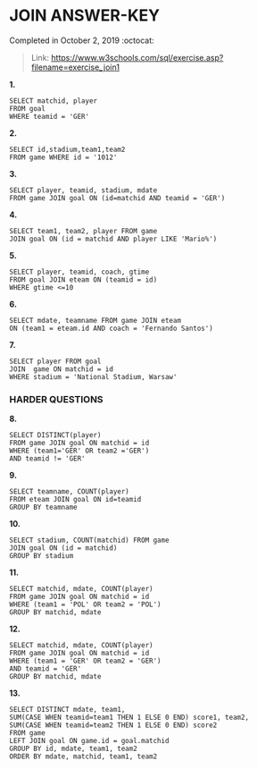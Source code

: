 # JOIN ANSWER-KEY #
Completed in October 2, 2019 :octocat:
> Link: https://www.w3schools.com/sql/exercise.asp?filename=exercise_join1

**1.**
```
SELECT matchid, player 
FROM goal 
WHERE teamid = 'GER'
```
**2.**
```
SELECT id,stadium,team1,team2
FROM game WHERE id = '1012'
```
**3.**
```
SELECT player, teamid, stadium, mdate
FROM game JOIN goal ON (id=matchid AND teamid = 'GER')
```
**4.**
```
SELECT team1, team2, player FROM game 
JOIN goal ON (id = matchid AND player LIKE 'Mario%')
```
**5.**
```
SELECT player, teamid, coach, gtime
FROM goal JOIN eteam ON (teamid = id)
WHERE gtime <=10
```
**6.**
```
SELECT mdate, teamname FROM game JOIN eteam 
ON (team1 = eteam.id AND coach = 'Fernando Santos') 
```
**7.**
```
SELECT player FROM goal 
JOIN  game ON matchid = id
WHERE stadium = 'National Stadium, Warsaw'
```
### HARDER QUESTIONS ### 
**8.**
```
SELECT DISTINCT(player)
FROM game JOIN goal ON matchid = id 
WHERE (team1='GER' OR team2 ='GER')
AND teamid != 'GER'
```
**9.**
```
SELECT teamname, COUNT(player)
FROM eteam JOIN goal ON id=teamid
GROUP BY teamname
```
**10.**
```
SELECT stadium, COUNT(matchid) FROM game 
JOIN goal ON (id = matchid)
GROUP BY stadium
```
**11.**
```
SELECT matchid, mdate, COUNT(player)
FROM game JOIN goal ON matchid = id 
WHERE (team1 = 'POL' OR team2 = 'POL')
GROUP BY matchid, mdate
```
**12.**
```
SELECT matchid, mdate, COUNT(player) 
FROM game JOIN goal ON matchid = id
WHERE (team1 = 'GER' OR team2 = 'GER')
AND teamid = 'GER'
GROUP BY matchid, mdate
```
**13.**
```
SELECT DISTINCT mdate, team1,
SUM(CASE WHEN teamid=team1 THEN 1 ELSE 0 END) score1, team2, 
SUM(CASE WHEN teamid=team2 THEN 1 ELSE 0 END) score2
FROM game
LEFT JOIN goal ON game.id = goal.matchid
GROUP BY id, mdate, team1, team2
ORDER BY mdate, matchid, team1, team2
```
